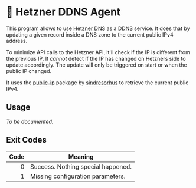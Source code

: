 # 🚀 Hetzner DDNS Agent

This program allows to use [Hetzner DNS](https://www.hetzner.com/dns-console) as
a [DDNS](https://en.wikipedia.org/wiki/Dynamic_DNS) service. It does that by updating a given record inside a DNS zone
to the current public IPv4 address.

To minimize API calls to the Hetzner API, it'll check if the IP is different from the previous IP. It *cannot* detect if
the IP has changed on Hetzners side to update accordingly. The update will only be triggered on start or when the public
IP changed.

It uses the [public-ip](https://github.com/sindresorhus/public-ip) package
by [sindresorhus](https://github.com/sindresorhus) to retrieve the current public IPv4.

## Usage

*To be documented.*

## Exit Codes

| Code | Meaning                            |
|-----:|------------------------------------|
|    0 | Success. Nothing special happened. |
|    1 | Missing configuration parameters.  |